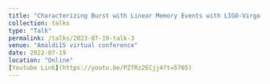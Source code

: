 ```yaml
---
title: "Characterizing Burst with Linear Memory Events with LIGO-Virgo-KAGRA and Pulsar Timing Array Observatories"
collection: talks
type: "Talk"
permalink: /talks/2023-07-19-talk-3
venue: "Amaldi15 virtual conference"
date: 2022-07-19
location: "Online"
[Youtube Link](https://youtu.be/PZfRz2ECjj4?t=5765)
---
```

